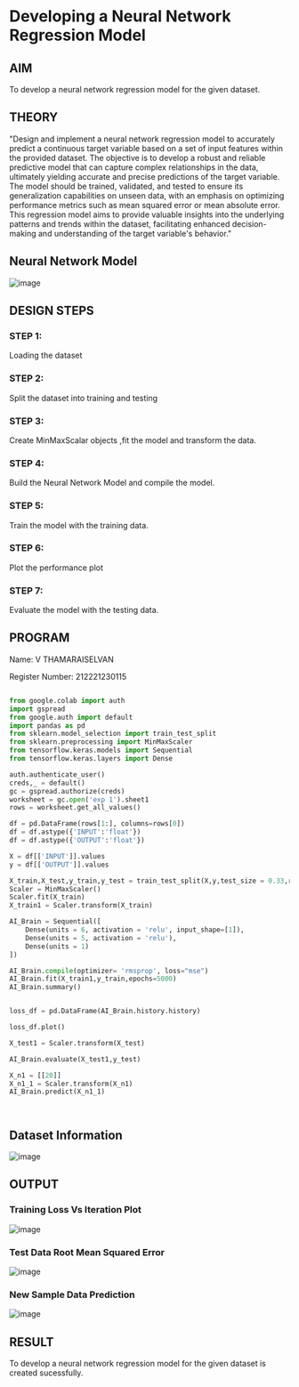 # Developing a Neural Network Regression Model

## AIM

To develop a neural network regression model for the given dataset.

## THEORY



"Design and implement a neural network regression model to accurately predict a continuous target variable based on a set of input features within the provided dataset. The objective is to develop a robust and reliable predictive model that can capture complex relationships in the data, ultimately yielding accurate and precise predictions of the target variable. The model should be trained, validated, and tested to ensure its generalization capabilities on unseen data, with an emphasis on optimizing performance metrics such as mean squared error or mean absolute error. This regression model aims to provide valuable insights into the underlying patterns and trends within the dataset, facilitating enhanced decision-making and understanding of the target variable's behavior."

## Neural Network Model

![image](https://github.com/Lutheeshgoparapu/basic-nn-model/assets/94154531/0b22e299-c219-481d-a794-2dccbc9d32a0)


## DESIGN STEPS

### STEP 1:

Loading the dataset

### STEP 2:

Split the dataset into training and testing

### STEP 3:

Create MinMaxScalar objects ,fit the model and transform the data.

### STEP 4:

Build the Neural Network Model and compile the model.

### STEP 5:

Train the model with the training data.

### STEP 6:

Plot the performance plot

### STEP 7:

Evaluate the model with the testing data.

## PROGRAM
 Name: V THAMARAISELVAN 
 
 Register Number: 212221230115
```python

from google.colab import auth
import gspread
from google.auth import default
import pandas as pd
from sklearn.model_selection import train_test_split
from sklearn.preprocessing import MinMaxScaler
from tensorflow.keras.models import Sequential
from tensorflow.keras.layers import Dense

auth.authenticate_user()
creds,_ = default()
gc = gspread.authorize(creds)
worksheet = gc.open('exp 1').sheet1
rows = worksheet.get_all_values()

df = pd.DataFrame(rows[1:], columns=rows[0])
df = df.astype({'INPUT':'float'})
df = df.astype({'OUTPUT':'float'})

X = df[['INPUT']].values
y = df[['OUTPUT']].values

X_train,X_test,y_train,y_test = train_test_split(X,y,test_size = 0.33,random_state = 33)
Scaler = MinMaxScaler()
Scaler.fit(X_train)
X_train1 = Scaler.transform(X_train)

AI_Brain = Sequential([
    Dense(units = 6, activation = 'relu', input_shape=[1]),
    Dense(units = 5, activation = 'relu'),
    Dense(units = 1)
])

AI_Brain.compile(optimizer= 'rmsprop', loss="mse")
AI_Brain.fit(X_train1,y_train,epochs=5000)
AI_Brain.summary()


loss_df = pd.DataFrame(AI_Brain.history.history)

loss_df.plot()

X_test1 = Scaler.transform(X_test)

AI_Brain.evaluate(X_test1,y_test)

X_n1 = [[20]]
X_n1_1 = Scaler.transform(X_n1)
AI_Brain.predict(X_n1_1)




```
## Dataset Information
![image](https://github.com/Lutheeshgoparapu/basic-nn-model/assets/94154531/b4c59116-7d39-42c0-8da1-d150db71d341)

## OUTPUT

### Training Loss Vs Iteration Plot

![image](https://github.com/Lutheeshgoparapu/basic-nn-model/assets/94154531/c0c4caf1-3f1c-49e9-a06e-5e124f69214c)


### Test Data Root Mean Squared Error

![image](https://github.com/Lutheeshgoparapu/basic-nn-model/assets/94154531/a14ad08b-28f7-4ffb-bbf4-87410dcf9f8e)

### New Sample Data Prediction
![image](https://github.com/Lutheeshgoparapu/basic-nn-model/assets/94154531/2d473831-e60e-4f60-a7f9-358ff6ac14c9)


## RESULT

To develop a neural network regression model for the given dataset is created sucessfully.

